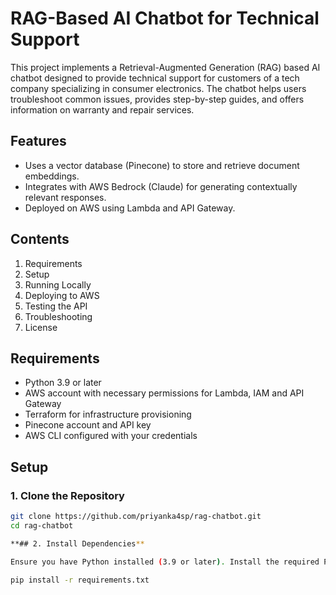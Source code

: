 # RAG-Based AI Chatbot for Technical Support

This project implements a Retrieval-Augmented Generation (RAG) based AI chatbot designed to provide technical support for customers of a tech company specializing in consumer electronics. The chatbot helps users troubleshoot common issues, provides step-by-step guides, and offers information on warranty and repair services.

## Features

- Uses a vector database (Pinecone) to store and retrieve document embeddings.
- Integrates with AWS Bedrock (Claude) for generating contextually relevant responses.
- Deployed on AWS using Lambda and API Gateway.

## Contents

1. Requirements
2. Setup
3. Running Locally
4. Deploying to AWS
5. Testing the API
6. Troubleshooting
7. License
  
## Requirements

- Python 3.9 or later
- AWS account with necessary permissions for Lambda, IAM and API Gateway
- Terraform for infrastructure provisioning
- Pinecone account and API key
- AWS CLI configured with your credentials

## Setup

### 1. Clone the Repository

```bash
git clone https://github.com/priyanka4sp/rag-chatbot.git
cd rag-chatbot

**## 2. Install Dependencies**

Ensure you have Python installed (3.9 or later). Install the required Python packages:

pip install -r requirements.txt

